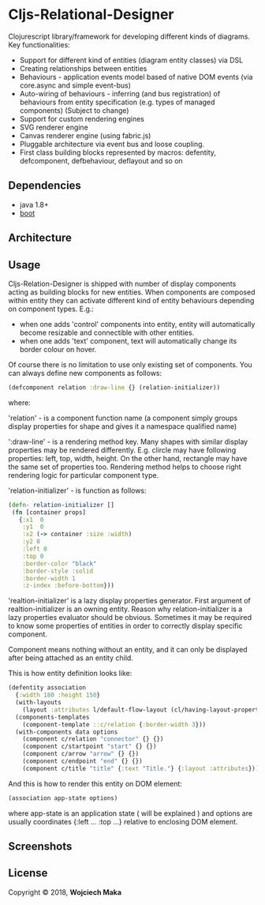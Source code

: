 # Cljs-Relational-Designer

Clojurescript library/framework for developing different kinds of diagrams.  
Key functionalities:
- Support for different kind of entities (diagram entity classes) via DSL 
- Creating relationships between entities
- Behaviours - application events model based of native DOM events (via core.async and simple event-bus)
- Auto-wiring of behaviours - inferring (and bus registration) of behaviours from entity specification (e.g. types of managed components) (Subject to change)
- Support for custom rendering engines 
- SVG renderer engine
- Canvas renderer engine (using fabric.js)
- Pluggable architecture via event bus and loose coupling.
- First class building blocks represented by macros: defentity, defcomponent, defbehaviour, deflayout and so on

## Dependencies

- java 1.8+
- [boot][1]

## Architecture 



## Usage
Cljs-Relation-Designer is shipped with number of display components acting as building blocks for new entities.
When components are composed within entity they can activate different kind of entity behaviours depending on component types.
E.g.: 
- when one adds 'control' components into entity, entity will automatically become resizable and connectible with other entities.
- when one adds 'text' component, text will automatically change its border colour on hover.

Of course there is no limitation to use only existing set of components. You can always define new components as follows:
 
```clojure
(defcomponent relation :draw-line {} (relation-initializer))
```

where:

'relation' - is a component function name (a component simply groups display properties for shape and gives it a namespace qualified name) 

':draw-line' - is a rendering method key. Many shapes with similar display properties may be rendered differently. E.g. clircle may have following properties: left, top, width, height. On the other hand, rectangle may have the same set of properties too. Rendering method helps to choose right rendering logic for particular component type. 

'relation-initializer' - is function as follows: 

```clojure
(defn- relation-initializer []
 (fn [container props]
   {:x1  0
    :y1  0
    :x2 (-> container :size :width)
    :y2 0
    :left 0
    :top 0
    :border-color "black"
    :border-style :solid
    :border-width 1
    :z-index :before-bottom}))
```
'realtion-initializer' is a lazy display properties generator. First argument of realtion-initializer is an owning entity. Reason why relation-initializer is a lazy properties evaluator should be obvious. Sometimes it may be required to know some properties of entities in order to correctly display specific component. 

Component means nothing without an entity, and it can only be displayed after being attached as an entity child.

This is how entity definition looks like: 

```clojure
(defentity association
  {:width 180 :height 150}
  (with-layouts
    (layout :attributes l/default-flow-layout (cl/having-layout-property :attributes) relation-layout-options))
  (components-templates
    (component-template ::c/relation {:border-width 3}))
  (with-components data options
    (component c/relation "connector" {} {})
    (component c/startpoint "start" {} {})
    (component c/arrow "arrow" {} {})
    (component c/endpoint "end" {} {})
    (component c/title "title" {:text "Title."} {:layout :attributes})))
```

And this is how to render this entity on DOM element: 

```clojure
(association app-state options)
```

where app-state is an application state ( will be explained ) and options are usually coordinates {:left ... :top ...}  relative to enclosing DOM element.

## Screenshots

## License

Copyright © 2018, **Wojciech Maka**

[1]: https://github.com/tailrecursion/boot
[2]: https://github.com/technomancy/leiningen
[3]: http://localhost:8000
